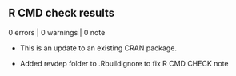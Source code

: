 ## R CMD check results

0 errors | 0 warnings | 0 note

* This is an update to an existing CRAN package.

* Added revdep folder to .Rbuildignore to fix R CMD CHECK note
